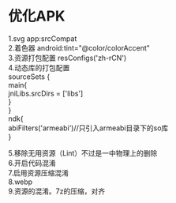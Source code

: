# 优化APK

1.svg   app:srcCompat <br/>
2.着色器  android:tint="@color/colorAccent" <br/>
3.资源打包配置 resConfigs('zh-rCN') <br/>
4.动态库的打包配置 <br/>
              sourceSets {<br/>
                  main{<br/>
                      jniLibs.srcDirs = ['libs']<br/>
                  }<br/>
              }<br/>
              ndk{<br/>
                          abiFilters('armeabi')//只引入armeabi目录下的so库<br/>
                      }<br/>

5.移除无用资源（Lint）不过是一中物理上的删除<br/>
6.开启代码混淆<br/>
7.启用资源压缩混淆<br/>
8.webp<br/>
9.资源的混淆。7z的压缩，对齐<br/>